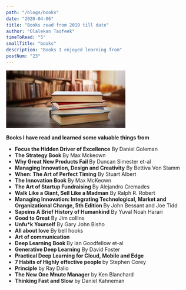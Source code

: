 ```yaml
---
path: "/blogs/books"
date: "2020-04-06"
title: "Books read from 2019 till date"
author: "Olalekan Taofeek"
timeToRead: "5"
smallTitle: "books"
description: "Books I enjoyed learning from"
postNum: "23"
---
```


<img src="./cover_23.jpg"/>
<br/>

**Books I have read and learned some valuable things from**

- <strong>Focus the Hidden Driver of Excellence</strong> By Daniel Goleman
- <strong>The Strategy Book </strong> By Max Mckeown
- <strong> Why Great New Products Fail </strong> By Duncan Simester et-al
- <strong> Managing Innovation, Design and Creativity</strong> By Bettiva Von Stamm
- <strong>When: The Art of Perfect Timing</strong> By Stuart Albert
- <strong>The Innovation Book </strong> By Max McKeown
- <strong> The Art of Startup Fundraising </strong> By Alejandro Cremades
- <strong>Walk Like a Giant, Sell Like a Madman</strong> By Ralph R. Robert
- <strong>Managing Innovation: Integrating Technological, Market and Organizational Change, 5th Edition </strong> By John Bessant and Joe Tidd
- <strong>Sapeins A Brief History of Humankind</strong> By Yuval Noah Harari
- <strong> Good to Great</strong> By Jim collins
- <strong> Unfu\*k Yourself</strong> By Gary John Bisho
- <strong> All about love</strong> By bell hooks
- <strong>Art of communication</strong>
- <strong>Deep Learning Book </strong> By Ian Goodfellow et-al
- <strong>Generative Deep Learning</strong> By David Foster
- <strong> Practical Deep Learning for Cloud, Mobile and Edge</strong>
- <strong>7 Habits of Highly effective people </strong> by Stephen Corey
- <strong>Principle</strong> by Ray Dalio
- <strong>The New One Mnute Manager</strong> by Ken Blanchard
- <strong>Thinking Fast and Slow</strong> by Daniel Kahneman
  <strong></strong>
